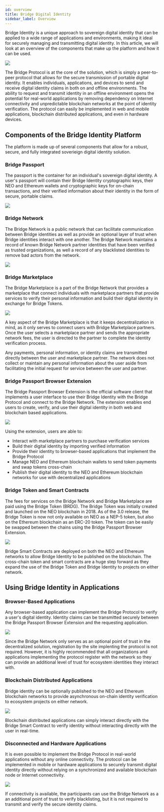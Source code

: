 ```yaml
---
id: overview
title: Bridge Digital Identity
sidebar_label: Overview
---
```

Bridge Identity is a unique approach to sovereign digital identity that can be applied to a wide range of applications and environments, making it ideal for securely managing and transmitting digital identity.  In this article, we will look at an overview of the components that make up the platform and how it can be used.

<img class='centered' src='/doc/img/general-overview.png'></img>

The Bridge Protocol is at the core of the solution, which is simply a peer-to-peer protocol that allows for the secure transmission of portable digital identity. It enables individuals, applications, and devices to send and receive digital identity claims in both on and offline environments. The ability to request and transmit identity in an offline environment opens the potential for real-world applications by removing dependency on Internet connectivity and unpredictable blockchain networks at the point of identity verification. The protocol can easily be implemented in web and mobile applications, blockchain distributed applications, and even in hardware devices.

## Components of the Bridge Identity Platform
The platform is made up of several components that allow for a robust, secure, and fully integrated soverieign digital identity solution.

### Bridge Passport
The passport is the container for an individual's sovereign digital identity. A user's passport will contain their Bridge Identity cryptographic keys, their NEO and Ethereum wallets and cryptographic keys for on-chain transactions, and their verified information about their identity in the form of secure, portable claims.

<img class='centered' src='/doc/img/bridge-passport-hl.png'></img>

### Bridge Network
The Bridge Network is a public network that can facilitate communication between Bridge identities as well as provide an optional layer of trust when Bridge identities interact with one another. The Bridge Network maintains a record of known Bridge Network partner identities that have been verified as trusted organizations, as well a record of any blacklisted identities to remove bad actors from the network.

<img class='centered' src='/doc/img/bridge-network-hl.png'></img>


### Bridge Marketplace
The Bridge Marketplace is a part of the Bridge Network that provides a marketplace that connect individuals with marketplace partners that provide services to verify their personal information and build their digital identity in exchange for Bridge Tokens.

<img class='centered' src='/doc/img/bridge-marketplace-hl.png'></img>

A key aspect of the Bridge Marketplace is that it keeps decentralization in mind, as it only serves to connect users with Bridge Marketplace partners. Once the  user selects a marketplace partner and sends the appropriate network fees, the user is directed to the partner to complete the identity verification process. 

Any payments, personal information, or identity claims are transmitted directly between the user and marketplace partner. The network does not collect or maintain any personal information about the user aside from facilitating the initial request for service between the user and partner.


### Bridge Passport Browser Extension
The Bridge Passport Browser Extension is the official software client that implements a user interface to use their Bridge Identity with the Bridge Protocol and connect to the Bridge Network. The extension enables end users to create, verify, and use their digital identity in both web and blockchain based applications.

<img class='centered' src='/doc/img/bridge-screenshot-hl.png'></img>

Using the extension, users are able to:

- Interact with marketplace partners to purchase verification services
- Build their digital identity by importing verified information
- Provide their identity to browser-based applications that implement the Bridge Protocol
- Manage NEO and Ethereum blockchain wallets to send token payments and swap tokens cross-chain
- Publish their digital identity to the NEO and Ethereum blockchain networks for use with decentralized applications

### Bridge Token and Smart Contracts
The fees for services on the Bridge Network and Bridge Marketplace are paid using the Bridge Token (BRDG). The Bridge Token was initially created and launched on the NEO blockchain in 2018.  As of the 3.0 release, the Bridge Token is now not only available on NEO as a NEP-5 token, but also on the Ethereum blockchain as an ERC-20 token. The token can be easily be swapped between the chains using the Bridge Passport Browser Extension.

<img class='centered' src='/doc/img/bridge-token-hl.png'></img>

Bridge Smart Contracts are deployed on both the NEO and Ethereum networks to allow Bridge Identity to be published on the blockchain. The cross-chain token and smart contracts are a huge step forward as they expand the use of the Bridge Token and Bridge Identity to projects on either network.

## Using Bridge Identity in Applications

### Browser-Based Applications
Any browser-based application can implement the Bridge Protocol to verify a user's digital identity. Identity claims can be transmitted securely between the Bridge Passport Browser Extension and the requesting application.

<img class='centered' src='/doc/img/browser-app-hl.png'></img>

Since the Bridge Network only serves as an optional point of trust in the decentralized solution, registration by the site implenting the protocol is not required. However, it is highly recommended that all organizations and applications implementing the protocol register with the network so they can provide an additional level of trust for ecosystem identities they interact with.

### Blockchain Distributed Applications
Bridge identity can be optionally published to the NEO and Ethereum blockchain networks to provide asynchronous on-chain identity verification to ecosystem projects on either network.

<img class='centered' src='/doc/img/blockchain-app-hl.png'></img>

Blockchain distributed applications can simply interact directly with the Bridge Smart Contract to verify identity without interacting directly with the user in real-time.

### Disconnected and Hardware Applications
It is even possible to implement the Bridge Protocol in real-world applications without any online connectivity. The protocol can be implemented in mobile or hardware applications to securely transmit digital identity directly without relying on a synchronized and available blockchain node or Internet connectivity.

<img class='centered' src='/doc/img/offline-app-hl.png'></img>

If connectivity is available, the participants can use the Bridge Network as a an additional point of trust to verify blacklisting, but it is not required to transmit and verify the secure identity claims.



